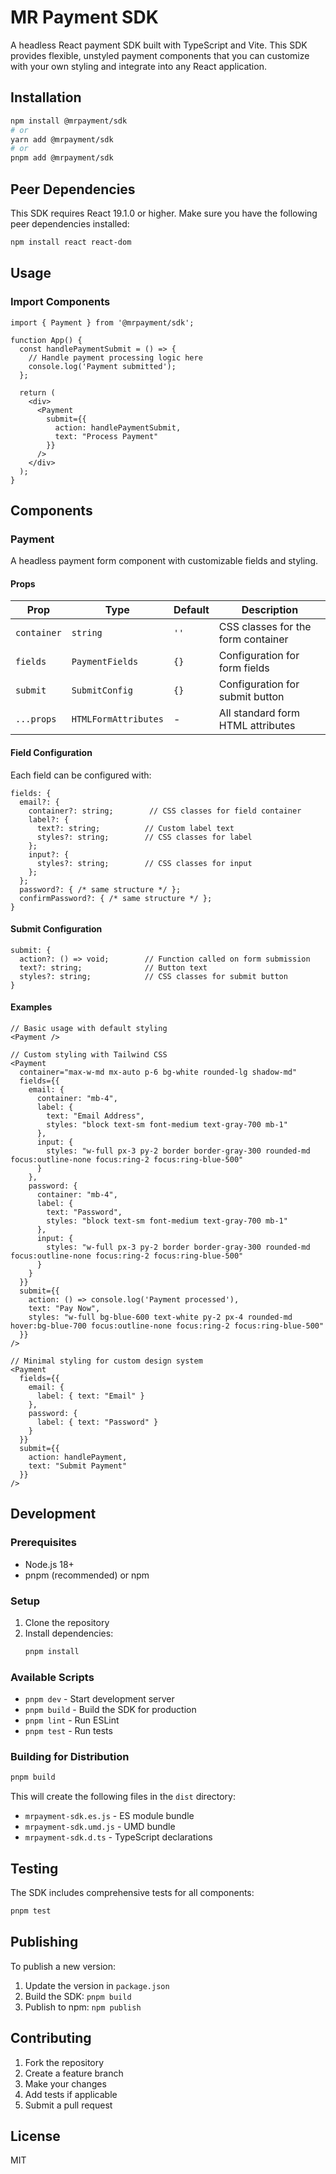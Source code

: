 # MR Payment SDK

A headless React payment SDK built with TypeScript and Vite. This SDK provides flexible, unstyled payment components that you can customize with your own styling and integrate into any React application.

## Installation

```bash
npm install @mrpayment/sdk
# or
yarn add @mrpayment/sdk
# or
pnpm add @mrpayment/sdk
```

## Peer Dependencies

This SDK requires React 19.1.0 or higher. Make sure you have the following peer dependencies installed:

```bash
npm install react react-dom
```

## Usage

### Import Components

```tsx
import { Payment } from '@mrpayment/sdk';

function App() {
  const handlePaymentSubmit = () => {
    // Handle payment processing logic here
    console.log('Payment submitted');
  };

  return (
    <div>
      <Payment
        submit={{
          action: handlePaymentSubmit,
          text: "Process Payment"
        }}
      />
    </div>
  );
}
```

## Components

### Payment

A headless payment form component with customizable fields and styling.

#### Props

| Prop | Type | Default | Description |
|------|------|---------|-------------|
| `container` | `string` | `''` | CSS classes for the form container |
| `fields` | `PaymentFields` | `{}` | Configuration for form fields |
| `submit` | `SubmitConfig` | `{}` | Configuration for submit button |
| `...props` | `HTMLFormAttributes` | - | All standard form HTML attributes |

#### Field Configuration

Each field can be configured with:

```tsx
fields: {
  email?: {
    container?: string;        // CSS classes for field container
    label?: {
      text?: string;          // Custom label text
      styles?: string;        // CSS classes for label
    };
    input?: {
      styles?: string;        // CSS classes for input
    };
  };
  password?: { /* same structure */ };
  confirmPassword?: { /* same structure */ };
}
```

#### Submit Configuration

```tsx
submit: {
  action?: () => void;        // Function called on form submission
  text?: string;              // Button text
  styles?: string;            // CSS classes for submit button
}
```

#### Examples

```tsx
// Basic usage with default styling
<Payment />

// Custom styling with Tailwind CSS
<Payment
  container="max-w-md mx-auto p-6 bg-white rounded-lg shadow-md"
  fields={{
    email: {
      container: "mb-4",
      label: {
        text: "Email Address",
        styles: "block text-sm font-medium text-gray-700 mb-1"
      },
      input: {
        styles: "w-full px-3 py-2 border border-gray-300 rounded-md focus:outline-none focus:ring-2 focus:ring-blue-500"
      }
    },
    password: {
      container: "mb-4",
      label: {
        text: "Password",
        styles: "block text-sm font-medium text-gray-700 mb-1"
      },
      input: {
        styles: "w-full px-3 py-2 border border-gray-300 rounded-md focus:outline-none focus:ring-2 focus:ring-blue-500"
      }
    }
  }}
  submit={{
    action: () => console.log('Payment processed'),
    text: "Pay Now",
    styles: "w-full bg-blue-600 text-white py-2 px-4 rounded-md hover:bg-blue-700 focus:outline-none focus:ring-2 focus:ring-blue-500"
  }}
/>

// Minimal styling for custom design system
<Payment
  fields={{
    email: {
      label: { text: "Email" }
    },
    password: {
      label: { text: "Password" }
    }
  }}
  submit={{
    action: handlePayment,
    text: "Submit Payment"
  }}
/>
```

## Development

### Prerequisites

- Node.js 18+ 
- pnpm (recommended) or npm

### Setup

1. Clone the repository
2. Install dependencies:
   ```bash
   pnpm install
   ```

### Available Scripts

- `pnpm dev` - Start development server
- `pnpm build` - Build the SDK for production
- `pnpm lint` - Run ESLint
- `pnpm test` - Run tests

### Building for Distribution

```bash
pnpm build
```

This will create the following files in the `dist` directory:
- `mrpayment-sdk.es.js` - ES module bundle
- `mrpayment-sdk.umd.js` - UMD bundle
- `mrpayment-sdk.d.ts` - TypeScript declarations

## Testing

The SDK includes comprehensive tests for all components:

```bash
pnpm test
```

## Publishing

To publish a new version:

1. Update the version in `package.json`
2. Build the SDK: `pnpm build`
3. Publish to npm: `npm publish`

## Contributing

1. Fork the repository
2. Create a feature branch
3. Make your changes
4. Add tests if applicable
5. Submit a pull request

## License

MIT
